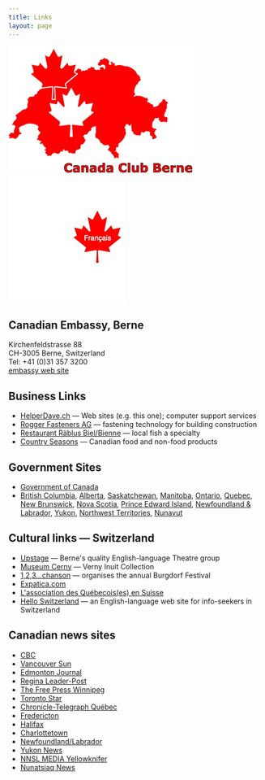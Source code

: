 ```yaml
---
title: Links
layout: page
---
```


![logo](images/canadaclubbernelogo.jpg) [![logo](images/maple-leaf-french.jpg)](links-fr)

## Canadian Embassy, Berne
Kirchenfeldstrasse 88<br/>
CH-3005 Berne, Switzerland<br/>
Tel: +41 (0)31 357 3200<br/>
[embassy web site](http://www.canadainternational.gc.ca/switzerland-suisse/)

## Business Links
- [HelperDave.ch](http://www.helperdave.ch/) — Web sites (e.g. this one); computer support services
- [Rogger Fasteners AG](https://www.rogger-fastenersag.ch/) — fastening technology for building construction
- [Restaurant Räblus Biel/Bienne](http://www.raeblus.ch/en/index.php) — local fish a specialty
- [Country Seasons](http://countryseasons.ch/) — Canadian food and non-food products

## Government Sites
- [Government of Canada](https://www.canada.ca/home.html)
- [British Columbia](https://news.gov.bc.ca/), [Alberta](https://www.alberta.ca/news.aspx), [Saskatchewan](https://www.saskatchewan.ca/government/news-and-media), [Manitoba](https://news.gov.mb.ca/news/index.html), [Ontario](https://news.ontario.ca/en), [Quebec](https://www.quebec.ca/en/), [New Brunswick](https://www2.gnb.ca/content/gnb/en/news.html), [Nova Scotia](https://novascotia.ca/news/), [Prince Edward Island](https://www.princeedwardisland.ca/en/news), [Newfoundland & Labrador](https://www.gov.nl.ca/), [Yukon](https://yukon.ca/news), [Northwest Territories](https://www.gov.nt.ca/newsroom), [Nunavut](https://gov.nu.ca/news)

## Cultural links — Switzerland
- [Upstage](http://upstage.ch/) — Berne's quality English-language Theatre group
- [Museum Cerny](https://museumcerny.ch/) — Verny Inuit Collection
- [1,2,3...chanson](http://123chanson.ch/) — organises the annual Burgdorf Festival
- [Expatica.com](http://www.expatica.com/ch/lifestyle_leisure/lifestyle/Expat-groups-in-Bern.html)
- [L'association des Québecois(es) en Suisse](http://www.toileaqs.com/)
- [Hello Switzerland](http://www.helloswitzerland.ch/) — an English-language web site for info-seekers in Switzerland

## Canadian news sites
- [CBC](https://cbc.ca)
- [Vancouver Sun](https://vancouversun.com)
- [Edmonton Journal](https://edmontonjournal.com/)
- [Regina Leader-Post](https://leaderpost.com/)
- [The Free Press Winnipeg](https://www.winnipegfreepress.com/)
- [Toronto Star](https://www.thestar.com/)
- [Chronicle-Telegraph Québec](https://www.qctonline.com/)
- [Fredericton](https://www.fredericton.ca/en/news)
- [Halifax](https://www.halifaxexaminer.ca/)
- [Charlottetown](https://www.discovercharlottetown.com/media/)
- [Newfoundland/Labrador](https://theindependent.ca/)
- [Yukon News](https://www.yukon-news.com/)
- [NNSL MEDIA Yellowknifer](https://www.nnsl.com/yellowknifer/)
- [Nunatsiaq News](https://nunatsiaq.com/)
